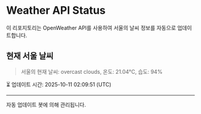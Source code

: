 
# Weather API Status

이 리포지토리는 OpenWeather API를 사용하여 서울의 날씨 정보를 자동으로 업데이트합니다.

## 현재 서울 날씨
> 서울의 현재 날씨: overcast clouds, 온도: 21.04°C, 습도: 94%

⏳ 업데이트 시간: 2025-10-11 02:09:51 (UTC)

---
자동 업데이트 봇에 의해 관리됩니다.
